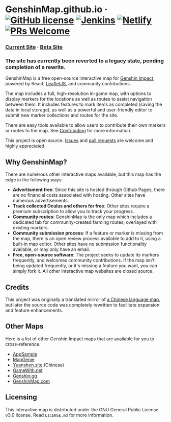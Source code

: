# GenshinMap.github.io &middot; [![GitHub license](https://img.shields.io/badge/license-GPLv3-green.svg)](https://github.com/GenshinMap/genshinmap.github.io/blob/master/LICENSE.md) [![Jenkins](https://travis-ci.org/GenshinMap/genshinmap.github.io.svg?branch=master)](https://travis-ci.org/github/GenshinMap/genshinmap.github.io/) [![Netlify](https://img.shields.io/netlify/e37c5eca-62e5-480d-922b-301ab8c4994a?label=beta%20build)](https://genshin-map-beta.netlify.app/)  [![PRs Welcome](https://img.shields.io/badge/PRs-welcome-brightgreen.svg)](https://github.com/GenshinMap/genshinmap.github.io/wiki/Contributing)

### [Current Site](https://genshinmap.github.io/) &middot; [Beta Site](https://genshin-map-beta.netlify.app/)

### The site has currently been reverted to a legacy state, pending completion of a rewrite.

GenshinMap is a free open-source interactive map for [Genshin Impact](https://genshin.mihoyo.com/), powered by React, [LeafletJS](https://leafletjs.com/reference-1.7.1.html), and community contributions.

The map includes a full, high-resolution in-game map, with options to display markers for the locations as well as routes to assist navigation between them. It includes features to mark items as completed (saving the data in local storage), as well as a powerful and user-friendly editor to submit new marker collections and routes for the site.

There are easy tools available to allow users to contribute their own markers or routes to the map. See [Contributing](https://github.com/GenshinMap/genshinmap.github.io/wiki/Contributing) for more information.

This project is open source. [Issues](https://github.com/GenshinMap/genshinmap.github.io/issues) and [pull requests](https://github.com/GenshinMap/genshinmap.github.io/pulls) are welcome and highly appreciated.

## Why GenshinMap?

There are numerous other interactive maps available, but this map has the edge in the following ways:

- **Advertisment free**: Since this site is hosted through Github Pages, there are no financial costs associated with hosting. Other sites have numerous advertisements.
- **Track collected Oculus and others for free**: Other sites require a premium subscription to allow you to track your progress.
- **Community routes**: GenshinMap is the only map which includes a dedicated tab for community-created farming routes, overlayed with existing markers.
- **Community submission process**: If a feature or marker is missing from the map, there is an open review process available to add to it, using a built-in map editor. Other sites have no submission functionality available, or may only have an email.
- **Free, open-source software**: The project seeks to update its markers frequently, and welcomes community contributions. If the map isn't being updated frequently, or it's missing a feature you want, you can simply fork it. All other interactive map websites are closed source.

## Credits

This project was originally a translated mirror of [a Chinese language map](http://www.yuanshen.site/), but later the source code was completely rewritten to facilitate expansion and feature enhancements.

## Other Maps

Here is a list of other Genshin Impact maps that are available for you to cross-reference.

* [AppSample](https://genshin-impact-map.appsample.com/#/)
* [MapGenie](https://mapgenie.io/genshin-impact/maps/teyvat)
* [Yuanshen.site](http://www.yuanshen.site/) (Chinese)
* [GameWith.net](https://gamewith.net/genshin-impact/article/show/22639)
* [Genshin.gg](https://genshin.gg/map)
* [GenshinMap.com](https://genshinmap.com)

## Licensing

This interactive map is distributed under the GNU General Public License v3.0 license. Read `LICENSE.md` for more information.
